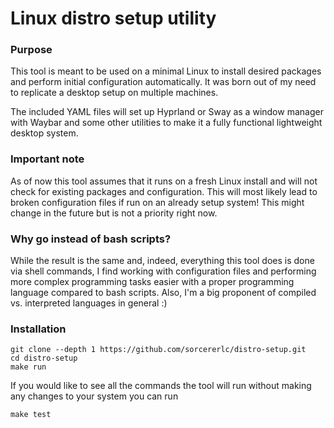 # Linux distro setup utility

### Purpose

This tool is meant to be used on a minimal Linux to install desired packages and perform initial configuration automatically. It was born out of my need to replicate a desktop setup on multiple machines.

The included YAML files will set up Hyprland or Sway as a window manager with Waybar and some other utilities to make it a fully functional lightweight desktop system.

### Important note

As of now this tool assumes that it runs on a fresh Linux install and will not check for existing packages and configuration. This will most likely lead to broken configuration files if run on an already setup system! This might change in the future but is not a priority right now.

### Why go instead of bash scripts?

While the result is the same and, indeed, everything this tool does is done via shell commands, I find working with configuration files and performing more complex programming tasks easier with a proper programming language compared to bash scripts. Also, I'm a big proponent of compiled vs. interpreted languages in general :)

### Installation

```
git clone --depth 1 https://github.com/sorcererlc/distro-setup.git
cd distro-setup
make run
```

If you would like to see all the commands the tool will run without making any changes to your system you can run
```
make test
```
